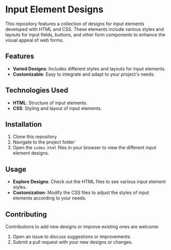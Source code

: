 # Input Element Designs

This repository features a collection of designs for input elements developed with HTML and CSS. These elements include various styles and layouts for input fields, buttons, and other form components to enhance the visual appeal of web forms.

## Features
- **Varied Designs**: Includes different styles and layouts for input elements.
- **Customizable**: Easy to integrate and adapt to your project's needs.

## Technologies Used
- **HTML**: Structure of input elements.
- **CSS**: Styling and layout of input elements.

## Installation
1. Clone this repository
2. Navigate to the project folder`
3. Open the `index.html` files in your browser to view the different input element designs.

## Usage
- **Explore Designs**: Check out the HTML files to see various input element styles.
- **Customization**: Modify the CSS files to adjust the styles of input elements according to your needs.

## Contributing
Contributions to add new designs or improve existing ones are welcome:
1. Open an issue to discuss suggestions or improvements.
2. Submit a pull request with your new designs or changes.
